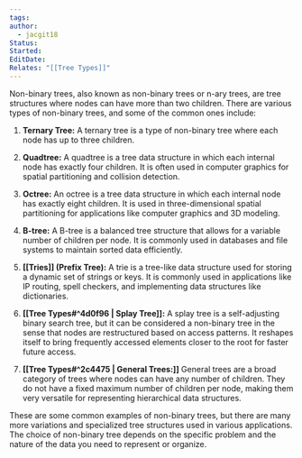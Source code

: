 ```yaml
---
tags: 
author:
  - jacgit18
Status: 
Started: 
EditDate: 
Relates: "[[Tree Types]]"
---
```

Non-binary trees, also known as non-binary trees or n-ary trees, are tree structures where nodes can have more than two children. There are various types of non-binary trees, and some of the common ones include:  
  
1. **Ternary Tree:** A ternary tree is a type of non-binary tree where each node has up to three children.  
  
2. **Quadtree:** A quadtree is a tree data structure in which each internal node has exactly four children. It is often used in computer graphics for spatial partitioning and collision detection.  
  
3. **Octree:** An octree is a tree data structure in which each internal node has exactly eight children. It is used in three-dimensional spatial partitioning for applications like computer graphics and 3D modeling.  
  
4. **B-tree:** A B-tree is a balanced tree structure that allows for a variable number of children per node. It is commonly used in databases and file systems to maintain sorted data efficiently.  
  
5. **[[Tries]] (Prefix Tree):** A trie is a tree-like data structure used for storing a dynamic set of strings or keys. It is commonly used in applications like IP routing, spell checkers, and implementing data structures like dictionaries.  
  
6. **[[Tree Types#^4d0f96 | Splay Tree]]:** A splay tree is a self-adjusting binary search tree, but it can be considered a non-binary tree in the sense that nodes are restructured based on access patterns. It reshapes itself to bring frequently accessed elements closer to the root for faster future access.  
  
7. **[[Tree Types#^2c4475 | General Trees:]]** General trees are a broad category of trees where nodes can have any number of children. They do not have a fixed maximum number of children per node, making them very versatile for representing hierarchical data structures.  
  
These are some common examples of non-binary trees, but there are many more variations and specialized tree structures used in various applications. The choice of non-binary tree depends on the specific problem and the nature of the data you need to represent or organize.